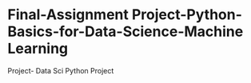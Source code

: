 # Final-Assignment Project-Python-Basics-for-Data-Science-Machine Learning 
Project-
Data Sci Python Project
